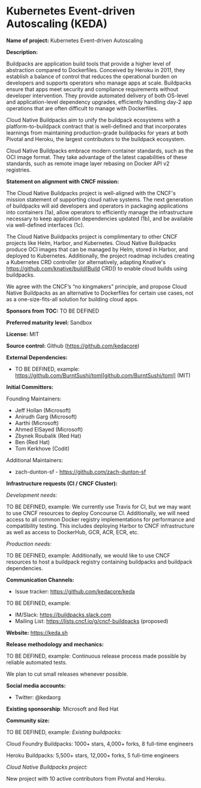 Kubernetes Event-driven Autoscaling (KEDA)
===

**Name of project:** Kubernetes Event-driven Autoscaling

**Description:**

Buildpacks are application build tools that provide a higher level of abstraction compared to Dockerfiles.
Conceived by Heroku in 2011, they establish a balance of control that reduces the operational burden on developers and supports operators who manage apps at scale.
Buildpacks ensure that apps meet security and compliance requirements without developer intervention.
They provide automated delivery of both OS-level and application-level dependency upgrades, efficiently handling day-2 app operations that are often difficult to manage with Dockerfiles.

Cloud Native Buildpacks aim to unify the buildpack ecosystems with a platform-to-buildpack contract that is well-defined and that incorporates learnings from maintaining production-grade buildpacks for years at both Pivotal and Heroku, the largest contributors to the buildpack ecosystem.

Cloud Native Buildpacks embrace modern container standards, such as the OCI image format.
They take advantage of the latest capabilities of these standards, such as remote image layer rebasing on Docker API v2 registries.

**Statement on alignment with CNCF mission:**

The Cloud Native Buildpacks project is well-aligned with the CNCF's mission statement of supporting cloud native systems.
The next generation of buildpacks will aid developers and operators in packaging applications into containers (1a), allow operators to efficiently manage the infrastructure necessary to keep application dependencies updated (1b), and be available via well-defined interfaces (1c).

The Cloud Native Buildpacks project is complimentary to other CNCF projects like Helm, Harbor, and Kubernetes.
Cloud Native Buildpacks produce OCI images that can be managed by Helm, stored in Harbor, and deployed to Kubernetes.
Additionally, the project roadmap includes creating a Kubernetes CRD controller (or alternatively, adapting Knative's https://github.com/knative/build[Build CRD]) to enable cloud builds using buildpacks.

We agree with the CNCF’s “no kingmakers” principle, and propose Cloud Native Buildpacks as an alternative to Dockerfiles for certain use cases, not as a one-size-fits-all solution for building cloud apps.

**Sponsors from TOC:** TO BE DEFINED

**Preferred maturity level:** Sandbox

**License:** MIT

**Source control:** Github (https://github.com/kedacore)

**External Dependencies:**

  * TO BE DEFINED, example: https://github.com/BurntSushi/toml[github.com/BurntSushi/toml] (MIT)

**Initial Committers:**

Founding Maintainers:

 * Jeff Hollan (Microsoft)
 * Anirudh Garg (Microsoft)
 * Aarthi (Microsoft)
 * Ahmed ElSayed (Microsoft)
 * Zbynek Roubalik (Red Hat)
 * Ben (Red Hat)
 * Tom Kerkhove (Codit)

Additional Maintainers:

 * zach-dunton-sf - https://github.com/zach-dunton-sf

**Infrastructure requests (CI / CNCF Cluster):**

*Development needs:*

TO BE DEFINED, example:
  We currently use Travis for CI, but we may want to use CNCF resources to deploy Concourse CI.
  Additionally, we will need access to all common Docker registry implementations for performance and compatibility testing.
  This includes deploying Harbor to CNCF infrastructure as well as access to DockerHub, GCR, ACR, ECR, etc.

*Production needs:*

TO BE DEFINED, example:
  Additionally, we would like to use CNCF resources to host a buildpack registry containing buildpacks and buildpack dependencies.

**Communication Channels:**

* Issue tracker: https://github.com/kedacore/keda

TO BE DEFINED, example:
 * IM/Slack: https://buildpacks.slack.com
 * Mailing List: https://lists.cncf.io/g/cncf-buildpacks (proposed)

**Website:** https://keda.sh

**Release methodology and mechanics:**

TO BE DEFINED, example:
  Continuous release process made possible by reliable automated tests.

  We plan to cut small releases whenever possible.

**Social media accounts:**

 * Twitter: @kedaorg

**Existing sponsorship**: Microsoft and Red Hat

**Community size:**

TO BE DEFINED, example:
  *Existing buildpacks:*

  Cloud Foundry Buildpacks:
  1000+ stars, 4,000+ forks, 8 full-time engineers

  Heroku Buildpacks:
  5,500+ stars, 12,000+ forks, 5 full-time engineers

  *Cloud Native Buildpacks project:*

  New project with 10 active contributors from Pivotal and Heroku.